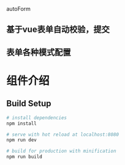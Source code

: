 autoForm
## 基于vue表单自动校验，提交
## 表单各种模式配置

# 组件介绍




## Build Setup

``` bash
# install dependencies
npm install

# serve with hot reload at localhost:8080
npm run dev

# build for production with minification
npm run build

